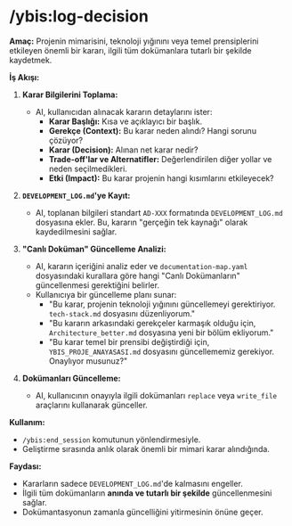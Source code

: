 # /ybis:log-decision

**Amaç:** Projenin mimarisini, teknoloji yığınını veya temel prensiplerini etkileyen önemli bir kararı, ilgili tüm dokümanlara tutarlı bir şekilde kaydetmek.

**İş Akışı:**

1.  **Karar Bilgilerini Toplama:**
    *   AI, kullanıcıdan alınacak kararın detaylarını ister:
        *   **Karar Başlığı:** Kısa ve açıklayıcı bir başlık.
        *   **Gerekçe (Context):** Bu karar neden alındı? Hangi sorunu çözüyor?
        *   **Karar (Decision):** Alınan net karar nedir?
        *   **Trade-off'lar ve Alternatifler:** Değerlendirilen diğer yollar ve neden seçilmedikleri.
        *   **Etki (Impact):** Bu karar projenin hangi kısımlarını etkileyecek?

2.  **`DEVELOPMENT_LOG.md`'ye Kayıt:**
    *   AI, toplanan bilgileri standart `AD-XXX` formatında `DEVELOPMENT_LOG.md` dosyasına ekler. Bu, kararın "gerçeğin tek kaynağı" olarak kaydedilmesini sağlar.

3.  **"Canlı Doküman" Güncelleme Analizi:**
    *   AI, kararın içeriğini analiz eder ve `documentation-map.yaml` dosyasındaki kurallara göre hangi "Canlı Dokümanların" güncellenmesi gerektiğini belirler.
    *   Kullanıcıya bir güncelleme planı sunar:
        *   "Bu karar, projenin teknoloji yığınını güncellemeyi gerektiriyor. `tech-stack.md` dosyasını düzenliyorum."
        *   "Bu kararın arkasındaki gerekçeler karmaşık olduğu için, `Architecture_better.md` dosyasına yeni bir bölüm ekliyorum."
        *   "Bu karar temel bir prensibi değiştirdiği için, `YBIS_PROJE_ANAYASASI.md` dosyasını güncellememiz gerekiyor. Onaylıyor musunuz?"

4.  **Dokümanları Güncelleme:**
    *   AI, kullanıcının onayıyla ilgili dokümanları `replace` veya `write_file` araçlarını kullanarak günceller.

**Kullanım:**
- `/ybis:end_session` komutunun yönlendirmesiyle.
- Geliştirme sırasında anlık olarak önemli bir mimari karar alındığında.

**Faydası:**
- Kararların sadece `DEVELOPMENT_LOG.md`'de kalmasını engeller.
- İlgili tüm dokümanların **anında ve tutarlı bir şekilde** güncellenmesini sağlar.
- Dokümantasyonun zamanla güncelliğini yitirmesinin önüne geçer.
